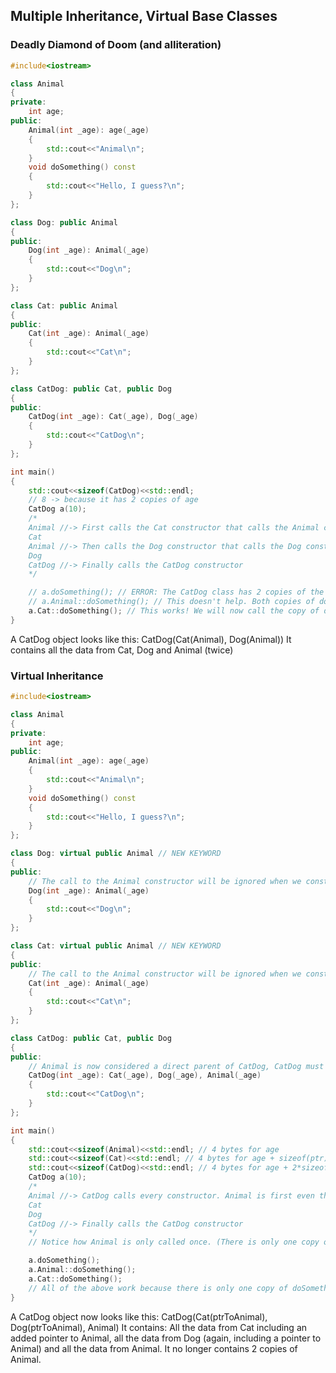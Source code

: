 ## Multiple Inheritance, Virtual Base Classes

### Deadly Diamond of Doom (and alliteration)

```c++
#include<iostream>

class Animal
{
private:
    int age;
public:
    Animal(int _age): age(_age)
    {
        std::cout<<"Animal\n";
    }
    void doSomething() const
    {
        std::cout<<"Hello, I guess?\n";
    }
};

class Dog: public Animal
{
public:
    Dog(int _age): Animal(_age)
    {
        std::cout<<"Dog\n";
    }
};

class Cat: public Animal
{
public:
    Cat(int _age): Animal(_age)
    {
        std::cout<<"Cat\n";
    }
};

class CatDog: public Cat, public Dog
{
public:
    CatDog(int _age): Cat(_age), Dog(_age)
    {
        std::cout<<"CatDog\n";
    }
};

int main()
{
    std::cout<<sizeof(CatDog)<<std::endl;
    // 8 -> because it has 2 copies of age
    CatDog a(10);
    /*
    Animal //-> First calls the Cat constructor that calls the Animal constructor
    Cat
    Animal //-> Then calls the Dog constructor that calls the Dog constructor (the order for Cat and Dog depends on the order in the initializing list)
    Dog
    CatDog //-> Finally calls the CatDog constructor
    */

    // a.doSomething(); // ERROR: The CatDog class has 2 copies of the doSomething function and doesn't know which one to call
    // a.Animal::doSomething(); // This doesn't help. Both copies of doSomething belong to the class Animal
    a.Cat::doSomething(); // This works! We will now call the copy of doSomething that was inherited from the Cat class
}

```

A CatDog object looks like this: CatDog(Cat(Animal), Dog(Animal))
It contains all the data from Cat, Dog and Animal (twice)



### Virtual Inheritance

```c++
#include<iostream>

class Animal
{
private:
    int age;
public:
    Animal(int _age): age(_age)
    {
        std::cout<<"Animal\n";
    }
    void doSomething() const
    {
        std::cout<<"Hello, I guess?\n";
    }
};

class Dog: virtual public Animal // NEW KEYWORD
{
public:
    // The call to the Animal constructor will be ignored when we construct a CatDog object
    Dog(int _age): Animal(_age)
    {
        std::cout<<"Dog\n";
    }
};

class Cat: virtual public Animal // NEW KEYWORD
{
public:
    // The call to the Animal constructor will be ignored when we construct a CatDog object
    Cat(int _age): Animal(_age)
    {
        std::cout<<"Cat\n";
    }
};

class CatDog: public Cat, public Dog
{
public:
    // Animal is now considered a direct parent of CatDog, CatDog must be the one to call the Animal constructor
    CatDog(int _age): Cat(_age), Dog(_age), Animal(_age)
    {
        std::cout<<"CatDog\n";
    }
};

int main()
{
    std::cout<<sizeof(Animal)<<std::endl; // 4 bytes for age
    std::cout<<sizeof(Cat)<<std::endl; // 4 bytes for age + sizeof(ptr)
    std::cout<<sizeof(CatDog)<<std::endl; // 4 bytes for age + 2*sizeof(ptr)
    CatDog a(10);
    /*
    Animal //-> CatDog calls every constructor. Animal is first even though it was last in the list.
    Cat
    Dog
    CatDog //-> Finally calls the CatDog constructor
    */
    // Notice how Animal is only called once. (There is only one copy of it in CatDog now)

    a.doSomething();
    a.Animal::doSomething();
    a.Cat::doSomething();
    // All of the above work because there is only one copy of doSomething now
}

```

A CatDog object now looks like this: CatDog(Cat(ptrToAnimal), Dog(ptrToAnimal), Animal)
It contains: All the data from Cat including an added pointer to Animal, all the data from Dog (again, including a pointer to Animal) and all the data from Animal. It no longer contains 2 copies of Animal.
